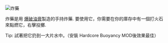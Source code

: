 ![炸藥](item:betterwithmods:dynamite)

炸藥是用 [爆破油膏](blasting_oil.md)製造的手持炸藥. 要使用它，你需要在你的庫存中有一個打火石來點燃它，右擊投擲.

Tip: 試著把它扔到一大片水中。（安裝 Hardcore Buoyancy MOD後效果最佳） 